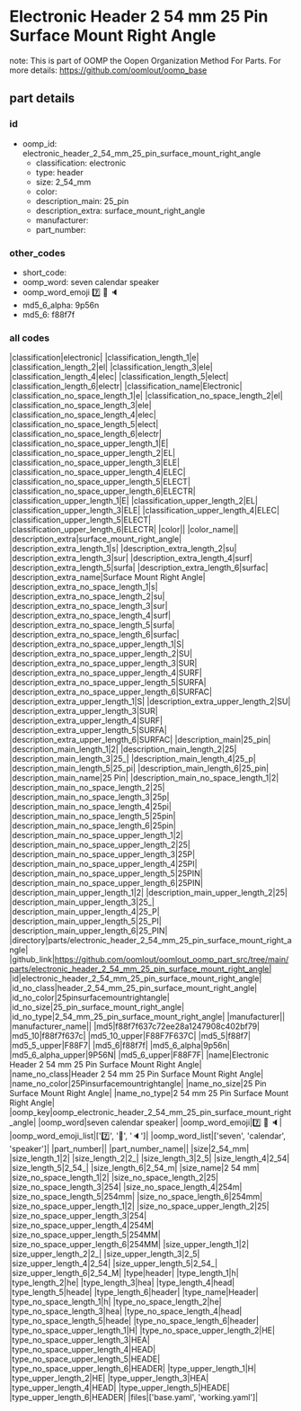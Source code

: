 # Electronic Header 2 54 mm 25 Pin Surface Mount Right Angle  

note: This is part of OOMP the Oopen Organization Method For Parts. For more details: https://github.com/oomlout/oomp_base

##  part details





### id
* oomp_id: electronic_header_2_54_mm_25_pin_surface_mount_right_angle
  * classification: electronic
  * type: header
  * size: 2_54_mm
  * color: 
  * description_main: 25_pin
  * description_extra: surface_mount_right_angle
  * manufacturer: 
  * part_number: 

### other_codes
* short_code: 
* oomp_word: seven calendar speaker
* oomp_word_emoji :seven: :calendar: :speaker:
* md5_6_alpha: 9p56n
* md5_6: f88f7f

### all codes 
|classification|electronic|
|classification_length_1|e|
|classification_length_2|el|
|classification_length_3|ele|
|classification_length_4|elec|
|classification_length_5|elect|
|classification_length_6|electr|
|classification_name|Electronic|
|classification_no_space_length_1|e|
|classification_no_space_length_2|el|
|classification_no_space_length_3|ele|
|classification_no_space_length_4|elec|
|classification_no_space_length_5|elect|
|classification_no_space_length_6|electr|
|classification_no_space_upper_length_1|E|
|classification_no_space_upper_length_2|EL|
|classification_no_space_upper_length_3|ELE|
|classification_no_space_upper_length_4|ELEC|
|classification_no_space_upper_length_5|ELECT|
|classification_no_space_upper_length_6|ELECTR|
|classification_upper_length_1|E|
|classification_upper_length_2|EL|
|classification_upper_length_3|ELE|
|classification_upper_length_4|ELEC|
|classification_upper_length_5|ELECT|
|classification_upper_length_6|ELECTR|
|color||
|color_name||
|description_extra|surface_mount_right_angle|
|description_extra_length_1|s|
|description_extra_length_2|su|
|description_extra_length_3|sur|
|description_extra_length_4|surf|
|description_extra_length_5|surfa|
|description_extra_length_6|surfac|
|description_extra_name|Surface Mount Right Angle|
|description_extra_no_space_length_1|s|
|description_extra_no_space_length_2|su|
|description_extra_no_space_length_3|sur|
|description_extra_no_space_length_4|surf|
|description_extra_no_space_length_5|surfa|
|description_extra_no_space_length_6|surfac|
|description_extra_no_space_upper_length_1|S|
|description_extra_no_space_upper_length_2|SU|
|description_extra_no_space_upper_length_3|SUR|
|description_extra_no_space_upper_length_4|SURF|
|description_extra_no_space_upper_length_5|SURFA|
|description_extra_no_space_upper_length_6|SURFAC|
|description_extra_upper_length_1|S|
|description_extra_upper_length_2|SU|
|description_extra_upper_length_3|SUR|
|description_extra_upper_length_4|SURF|
|description_extra_upper_length_5|SURFA|
|description_extra_upper_length_6|SURFAC|
|description_main|25_pin|
|description_main_length_1|2|
|description_main_length_2|25|
|description_main_length_3|25_|
|description_main_length_4|25_p|
|description_main_length_5|25_pi|
|description_main_length_6|25_pin|
|description_main_name|25 Pin|
|description_main_no_space_length_1|2|
|description_main_no_space_length_2|25|
|description_main_no_space_length_3|25p|
|description_main_no_space_length_4|25pi|
|description_main_no_space_length_5|25pin|
|description_main_no_space_length_6|25pin|
|description_main_no_space_upper_length_1|2|
|description_main_no_space_upper_length_2|25|
|description_main_no_space_upper_length_3|25P|
|description_main_no_space_upper_length_4|25PI|
|description_main_no_space_upper_length_5|25PIN|
|description_main_no_space_upper_length_6|25PIN|
|description_main_upper_length_1|2|
|description_main_upper_length_2|25|
|description_main_upper_length_3|25_|
|description_main_upper_length_4|25_P|
|description_main_upper_length_5|25_PI|
|description_main_upper_length_6|25_PIN|
|directory|parts/electronic_header_2_54_mm_25_pin_surface_mount_right_angle|
|github_link|https://github.com/oomlout/oomlout_oomp_part_src/tree/main/parts/electronic_header_2_54_mm_25_pin_surface_mount_right_angle|
|id|electronic_header_2_54_mm_25_pin_surface_mount_right_angle|
|id_no_class|header_2_54_mm_25_pin_surface_mount_right_angle|
|id_no_color|25pinsurfacemountrightangle|
|id_no_size|25_pin_surface_mount_right_angle|
|id_no_type|2_54_mm_25_pin_surface_mount_right_angle|
|manufacturer||
|manufacturer_name||
|md5|f88f7f637c72ee28a1247908c402bf79|
|md5_10|f88f7f637c|
|md5_10_upper|F88F7F637C|
|md5_5|f88f7|
|md5_5_upper|F88F7|
|md5_6|f88f7f|
|md5_6_alpha|9p56n|
|md5_6_alpha_upper|9P56N|
|md5_6_upper|F88F7F|
|name|Electronic Header 2 54 mm 25 Pin Surface Mount Right Angle|
|name_no_class|Header 2 54 mm 25 Pin Surface Mount Right Angle|
|name_no_color|25Pinsurfacemountrightangle|
|name_no_size|25 Pin Surface Mount Right Angle|
|name_no_type|2 54 mm 25 Pin Surface Mount Right Angle|
|oomp_key|oomp_electronic_header_2_54_mm_25_pin_surface_mount_right_angle|
|oomp_word|seven calendar speaker|
|oomp_word_emoji|:seven: :calendar: :speaker:|
|oomp_word_emoji_list|[':seven:', ':calendar:', ':speaker:']|
|oomp_word_list|['seven', 'calendar', 'speaker']|
|part_number||
|part_number_name||
|size|2_54_mm|
|size_length_1|2|
|size_length_2|2_|
|size_length_3|2_5|
|size_length_4|2_54|
|size_length_5|2_54_|
|size_length_6|2_54_m|
|size_name|2 54 mm|
|size_no_space_length_1|2|
|size_no_space_length_2|25|
|size_no_space_length_3|254|
|size_no_space_length_4|254m|
|size_no_space_length_5|254mm|
|size_no_space_length_6|254mm|
|size_no_space_upper_length_1|2|
|size_no_space_upper_length_2|25|
|size_no_space_upper_length_3|254|
|size_no_space_upper_length_4|254M|
|size_no_space_upper_length_5|254MM|
|size_no_space_upper_length_6|254MM|
|size_upper_length_1|2|
|size_upper_length_2|2_|
|size_upper_length_3|2_5|
|size_upper_length_4|2_54|
|size_upper_length_5|2_54_|
|size_upper_length_6|2_54_M|
|type|header|
|type_length_1|h|
|type_length_2|he|
|type_length_3|hea|
|type_length_4|head|
|type_length_5|heade|
|type_length_6|header|
|type_name|Header|
|type_no_space_length_1|h|
|type_no_space_length_2|he|
|type_no_space_length_3|hea|
|type_no_space_length_4|head|
|type_no_space_length_5|heade|
|type_no_space_length_6|header|
|type_no_space_upper_length_1|H|
|type_no_space_upper_length_2|HE|
|type_no_space_upper_length_3|HEA|
|type_no_space_upper_length_4|HEAD|
|type_no_space_upper_length_5|HEADE|
|type_no_space_upper_length_6|HEADER|
|type_upper_length_1|H|
|type_upper_length_2|HE|
|type_upper_length_3|HEA|
|type_upper_length_4|HEAD|
|type_upper_length_5|HEADE|
|type_upper_length_6|HEADER|
|files|['base.yaml', 'working.yaml']|
